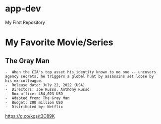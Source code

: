 # app-dev
My First Repository 

# **My Favorite Movie/Series**

## **The Gray Man**
    -  When the CIA's top asset his identity known to no one -- uncovers agency secrets, he triggers a global hunt by assassins set loose by his ex-colleague.
    -  Release date: July 22, 2022 (USA)
    -  Directors: Joe Russo, Anthony Russo
    -  Box office: 454,023 USD
    -  Adapted from: The Gray Man
    -  Budget: 200 million USD
    -  Distributed by: Netflix
    
https://g.co/kgs/t3C89K
    

